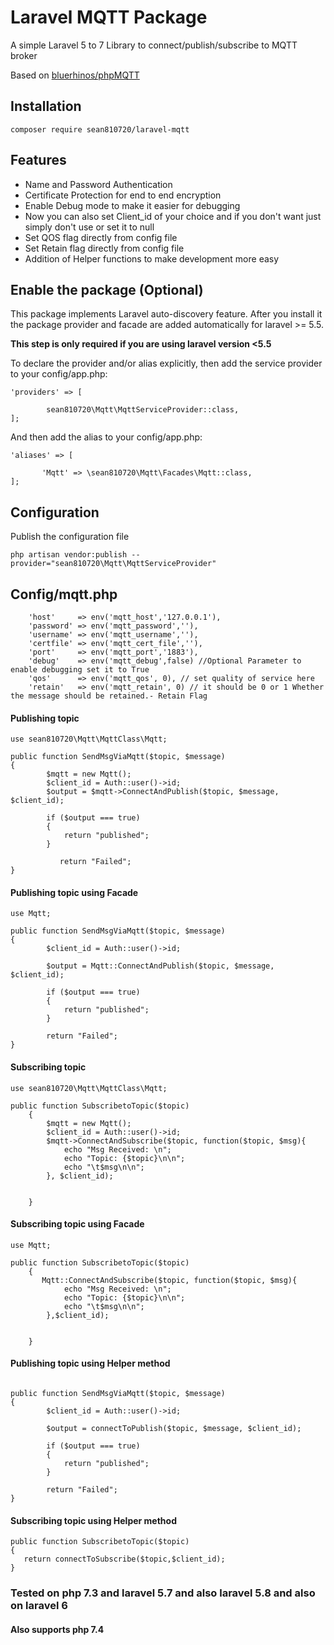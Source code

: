 # Laravel MQTT Package

A simple Laravel 5 to 7 Library to connect/publish/subscribe to MQTT broker

Based on [bluerhinos/phpMQTT](https://github.com/bluerhinos/phpMQTT)

## Installation
```
composer require sean810720/laravel-mqtt
```
## Features

* Name and Password Authentication
* Certificate Protection for end to end encryption
* Enable Debug mode to make it easier for debugging
* Now you can also set Client_id of your choice and if you don't want just simply don't use or set it to null
* Set QOS flag directly from config file
* Set Retain flag directly from config file
* Addition of Helper functions to make development more easy

## Enable the package (Optional)

This package implements Laravel auto-discovery feature. After you install it the package provider and facade are added automatically for laravel >= 5.5.

__This step is only required if you are using laravel version <5.5__

To declare the provider and/or alias explicitly, then add the service provider to your config/app.php:

```
'providers' => [

        sean810720\Mqtt\MqttServiceProvider::class,
];
```
And then add the alias to your config/app.php:
```
'aliases' => [

       'Mqtt' => \sean810720\Mqtt\Facades\Mqtt::class,
];
```
## Configuration
Publish the configuration file
```
php artisan vendor:publish --provider="sean810720\Mqtt\MqttServiceProvider"
```
## Config/mqtt.php
```
    'host'     => env('mqtt_host','127.0.0.1'),
    'password' => env('mqtt_password',''),
    'username' => env('mqtt_username',''),
    'certfile' => env('mqtt_cert_file',''),
    'port'     => env('mqtt_port','1883'),
    'debug'    => env('mqtt_debug',false) //Optional Parameter to enable debugging set it to True
    'qos'      => env('mqtt_qos', 0), // set quality of service here
    'retain'   => env('mqtt_retain', 0) // it should be 0 or 1 Whether the message should be retained.- Retain Flag
```
#### Publishing topic

```
use sean810720\Mqtt\MqttClass\Mqtt;

public function SendMsgViaMqtt($topic, $message)
{
        $mqtt = new Mqtt();
        $client_id = Auth::user()->id;
        $output = $mqtt->ConnectAndPublish($topic, $message, $client_id);

        if ($output === true)
        {
            return "published";
        }

           return "Failed";
}
```
#### Publishing topic using Facade

```
use Mqtt;

public function SendMsgViaMqtt($topic, $message)
{
        $client_id = Auth::user()->id;

        $output = Mqtt::ConnectAndPublish($topic, $message, $client_id);

        if ($output === true)
        {
            return "published";
        }

        return "Failed";
}
```

#### Subscribing topic

```
use sean810720\Mqtt\MqttClass\Mqtt;

public function SubscribetoTopic($topic)
    {
        $mqtt = new Mqtt();
        $client_id = Auth::user()->id;
        $mqtt->ConnectAndSubscribe($topic, function($topic, $msg){
            echo "Msg Received: \n";
            echo "Topic: {$topic}\n\n";
            echo "\t$msg\n\n";
        }, $client_id);


    }
```
#### Subscribing topic using Facade

```
use Mqtt;

public function SubscribetoTopic($topic)
    {
       Mqtt::ConnectAndSubscribe($topic, function($topic, $msg){
            echo "Msg Received: \n";
            echo "Topic: {$topic}\n\n";
            echo "\t$msg\n\n";
        },$client_id);


    }
```

#### Publishing topic using Helper method

```

public function SendMsgViaMqtt($topic, $message)
{
        $client_id = Auth::user()->id;

        $output = connectToPublish($topic, $message, $client_id);

        if ($output === true)
        {
            return "published";
        }

        return "Failed";
}
```

#### Subscribing topic using Helper method

```
public function SubscribetoTopic($topic)
{
   return connectToSubscribe($topic,$client_id);
}
```
### Tested on php 7.3 and laravel 5.7 and also laravel 5.8 and also on laravel 6
#### Also supports php 7.4
